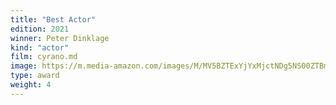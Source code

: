```yaml
---
title: "Best Actor"
edition: 2021
winner: Peter Dinklage
kind: "actor"
film: cyrano.md
image: https://m.media-amazon.com/images/M/MV5BZTExYjYxMjctNDg5NS00ZTBmLWIzOTYtZGZlZjQwMjljOTljXkEyXkFqcGdeQXVyMTkxNjUyNQ@@._V1_.jpg
type: award
weight: 4
---
```

